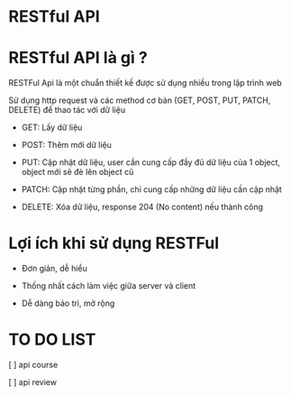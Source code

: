 # RESTful API

# RESTful API là gì ?

RESTFul Api là một chuẩn thiết kế được sử dụng nhiều trong lập trình web

Sử dụng http request và các method cơ bản (GET, POST, PUT, PATCH, DELETE) để thao tác với dữ liệu

- GET: Lấy dữ liệu

- POST: Thêm mới dữ liệu

- PUT: Cập nhật dữ liệu, user cần cung cấp đầy đủ dữ liệu của 1 object, object mới sẽ đè lên object cũ

- PATCH: Cập nhật từng phần, chỉ cung cấp những dữ liệu cần cập nhật

- DELETE: Xóa dữ liệu, response 204 (No content) nếu thành công

# Lợi ích khi sử dụng RESTFul

- Đơn giản, dễ hiểu

- Thống nhất cách làm việc giữa server và client

- Dễ dàng bảo trì, mở rộng

# TO DO LIST

[ ] api course

[ ] api review
